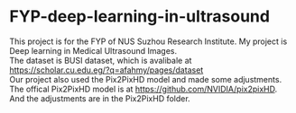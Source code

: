 # FYP-deep-learning-in-ultrasound
This project is for the FYP of NUS Suzhou Research Institute. My project is Deep learning in Medical Ultrasound Images.<br>
The dataset is BUSI dataset, which is avalibale at https://scholar.cu.edu.eg/?q=afahmy/pages/dataset <br>
Our project also used the Pix2PixHD model and made some adjustments. The offical Pix2PixHD model is at https://github.com/NVIDIA/pix2pixHD. And the adjustments are in the Pix2PixHD folder. <br>

